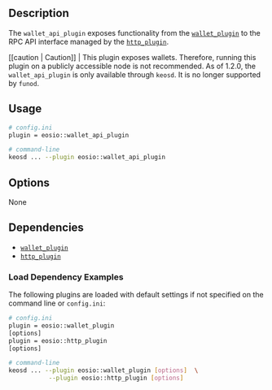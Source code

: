## Description

The `wallet_api_plugin` exposes functionality from the [`wallet_plugin`](../wallet_plugin/index.md) to the RPC API interface managed by the [`http_plugin`](../../../01_funod/03_plugins/http_plugin/index.md).

[[caution | Caution]]
| This plugin exposes wallets. Therefore, running this plugin on a publicly accessible node is not recommended. As of 1.2.0, the `wallet_api_plugin` is only available through `keosd`. It is no longer supported by `funod`.

## Usage

```sh
# config.ini
plugin = eosio::wallet_api_plugin

# command-line
keosd ... --plugin eosio::wallet_api_plugin
```

## Options

None

## Dependencies

* [`wallet_plugin`](../wallet_plugin/index.md)
* [`http_plugin`](../../../01_funod/03_plugins/http_plugin/index.md)

### Load Dependency Examples

The following plugins are loaded with default settings if not specified on the command line or `config.ini`:

```sh
# config.ini
plugin = eosio::wallet_plugin
[options]
plugin = eosio::http_plugin
[options]

# command-line
keosd ... --plugin eosio::wallet_plugin [options]  \
           --plugin eosio::http_plugin [options]
```
